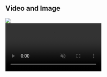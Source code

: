 ## Video and Image

<div class="two-column-left-bigger">
    <div class="left-aligned-div">
        <img src="assets/example_image.svg" data-source="https://google.de" data-text="Example image"/>
    </div>

<div class="right-aligned-div">
    <video muted loop data-autoplay data-text="Example Video" >
    <source data-src="assets/example_video.mp4" type="video/mp4">
    Your browser does not support the video tag.
    </video>
</div>

</div>
